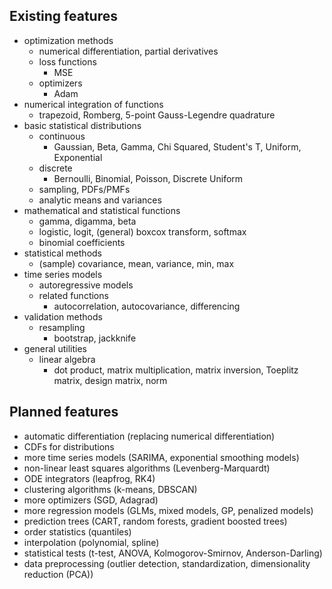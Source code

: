 
## Existing features
- optimization methods
  - numerical differentiation, partial derivatives
  - loss functions
    - MSE
  - optimizers
    - Adam
- numerical integration of functions 
  - trapezoid, Romberg, 5-point Gauss-Legendre quadrature
- basic statistical distributions
  - continuous
    - Gaussian, Beta, Gamma, Chi Squared, Student's T, Uniform, Exponential
  - discrete
    - Bernoulli, Binomial, Poisson, Discrete Uniform
  - sampling, PDFs/PMFs
  - analytic means and variances
- mathematical and statistical functions
  - gamma, digamma, beta
  - logistic, logit, (general) boxcox transform, softmax
  - binomial coefficients
- statistical methods
  - (sample) covariance, mean, variance, min, max
- time series models
  - autoregressive models
  - related functions
    - autocorrelation, autocovariance, differencing
- validation methods
  - resampling
    - bootstrap, jackknife
- general utilities
  - linear algebra
    - dot product, matrix multiplication, matrix inversion, Toeplitz matrix, design matrix, norm

## Planned features
- automatic differentiation (replacing numerical differentiation)
- CDFs for distributions
- more time series models (SARIMA, exponential smoothing models)
- non-linear least squares algorithms (Levenberg-Marquardt)
- ODE integrators (leapfrog, RK4)
- clustering algorithms (k-means, DBSCAN)
- more optimizers (SGD, Adagrad)
- more regression models (GLMs, mixed models, GP, penalized models)
- prediction trees (CART, random forests, gradient boosted trees)
- order statistics (quantiles)
- interpolation (polynomial, spline)
- statistical tests (t-test, ANOVA, Kolmogorov-Smirnov, Anderson-Darling)
- data preprocessing (outlier detection, standardization, dimensionality reduction (PCA))

  
